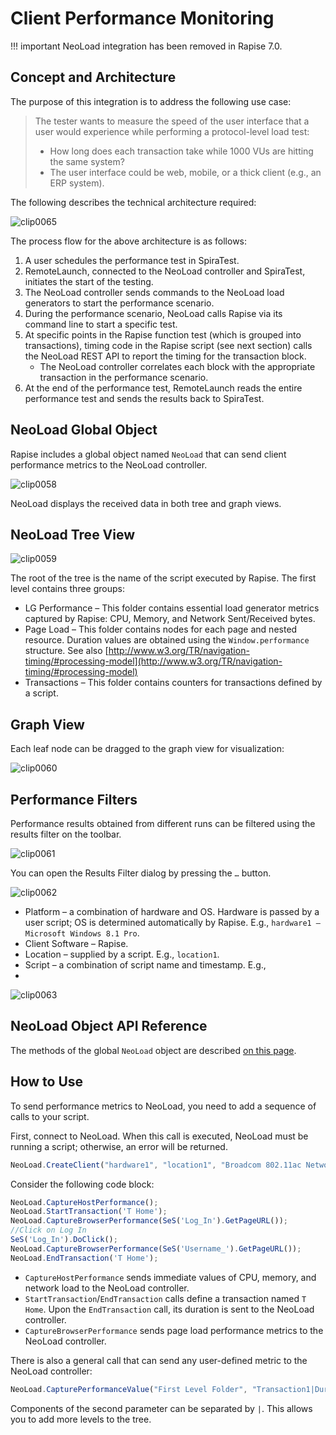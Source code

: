 # Client Performance Monitoring

!!! important
    NeoLoad integration has been removed in Rapise 7.0.

## Concept and Architecture

The purpose of this integration is to address the following use case:

> The tester wants to measure the speed of the user interface that a user would experience while performing a protocol-level load test:
>
> - How long does each transaction take while 1000 VUs are hitting the same system?
> - The user interface could be web, mobile, or a thick client (e.g., an ERP system).

The following describes the technical architecture required:

![clip0065](./img/client_performance_monitoring1.png)

The process flow for the above architecture is as follows:

1.  A user schedules the performance test in SpiraTest.
2.  RemoteLaunch, connected to the NeoLoad controller and SpiraTest, initiates the start of the testing.
3.  The NeoLoad controller sends commands to the NeoLoad load generators to start the performance scenario.
4.  During the performance scenario, NeoLoad calls Rapise via its command line to start a specific test.
5.  At specific points in the Rapise function test (which is grouped into transactions), timing code in the Rapise script (see next section) calls the NeoLoad REST API to report the timing for the transaction block.
    - The NeoLoad controller correlates each block with the appropriate transaction in the performance scenario.
6.  At the end of the performance test, RemoteLaunch reads the entire performance test and sends the results back to SpiraTest.

## NeoLoad Global Object

Rapise includes a global object named `NeoLoad` that can send client performance metrics to the NeoLoad controller.

![clip0058](./img/client_performance_monitoring2.png)

NeoLoad displays the received data in both tree and graph views.

## NeoLoad Tree View

![clip0059](./img/client_performance_monitoring3.png)

The root of the tree is the name of the script executed by Rapise. The first level contains three groups:

-   LG Performance – This folder contains essential load generator metrics captured by Rapise: CPU, Memory, and Network Sent/Received bytes.
-   Page Load – This folder contains nodes for each page and nested resource. Duration values are obtained using the `Window.performance` structure. See also [http://www.w3.org/TR/navigation-timing/#processing-model](http://www.w3.org/TR/navigation-timing/#processing-model)
-   Transactions – This folder contains counters for transactions defined by a script.

## Graph View

Each leaf node can be dragged to the graph view for visualization:

![clip0060](./img/client_performance_monitoring4.png)

## Performance Filters

Performance results obtained from different runs can be filtered using the results filter on the toolbar.

![clip0061](./img/client_performance_monitoring5.png)

You can open the Results Filter dialog by pressing the `…` button.

![clip0062](./img/client_performance_monitoring6.png)

-   Platform – a combination of hardware and OS. Hardware is passed by a user script; OS is determined automatically by Rapise. E.g., `hardware1 – Microsoft Windows 8.1 Pro`.
-   Client Software – Rapise.
-   Location – supplied by a script. E.g., `location1`.
-   Script – a combination of script name and timestamp. E.g.,
-   
![clip0063](./img/client_performance_monitoring7.png)

## NeoLoad Object API Reference

The methods of the global `NeoLoad` object are described [on this page](../Libraries/NeoLoad.md).

## How to Use

To send performance metrics to NeoLoad, you need to add a sequence of calls to your script.

First, connect to NeoLoad. When this call is executed, NeoLoad must be running a script; otherwise, an error will be returned.

```javascript
NeoLoad.CreateClient("hardware1", "location1", "Broadcom 802.11ac Network Adapter _2");
```

Consider the following code block:

```javascript
NeoLoad.CaptureHostPerformance();
NeoLoad.StartTransaction('T Home');
NeoLoad.CaptureBrowserPerformance(SeS('Log_In').GetPageURL());
//Click on Log In
SeS('Log_In').DoClick();
NeoLoad.CaptureBrowserPerformance(SeS('Username_').GetPageURL());
NeoLoad.EndTransaction('T Home');
```

-   `CaptureHostPerformance` sends immediate values of CPU, memory, and network load to the NeoLoad controller.
-   `StartTransaction`/`EndTransaction` calls define a transaction named `T Home`. Upon the `EndTransaction` call, its duration is sent to the NeoLoad controller.
-   `CaptureBrowserPerformance` sends page load performance metrics to the NeoLoad controller.

There is also a general call that can send any user-defined metric to the NeoLoad controller:

```javascript
NeoLoad.CapturePerformanceValue("First Level Folder", "Transaction1|Duration", "milliseconds", 120);
```

Components of the second parameter can be separated by `|`. This allows you to add more levels to the tree.